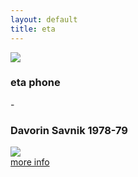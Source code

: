 ```yaml
---
layout: default
title: eta
---
```


<section>
	<img class="eta" src="{{ site.baseurl }}/assets/images/backgrounds/ikone/eta_blue_blur.jpg">
	<div class="icons-presentation">
		<div class="title animated flipInX">
			<h3>eta phone</h3>
			<p>-</p>
			<h3>Davorin Savnik 1978-79</h3>	
		</div>	
		<img class="animated tada" src="{{ site.baseurl }}/assets/images/svg-thin/eta-w.svg" >
		<a href="{{ site.baseurl }}/eta/about">
			<div class="btn animated fadeInUp">more info</div>
		</a>
	</div>
</section>